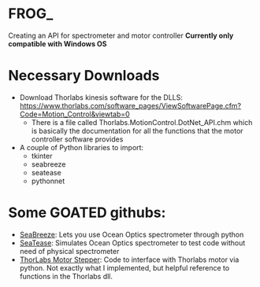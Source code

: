 # FROG_
Creating an API for spectrometer and motor controller
**Currently only compatible with Windows OS**

# Necessary Downloads
* Download Thorlabs kinesis software for the DLLS: https://www.thorlabs.com/software_pages/ViewSoftwarePage.cfm?Code=Motion_Control&viewtab=0
  * There is a file called Thorlabs.MotionControl.DotNet_API.chm which is basically the documentation for all the functions that the motor controller software provides
* A couple of Python libraries to import:
  * tkinter
  * seabreeze
  * seatease
  * pythonnet

# Some GOATED githubs:
* [SeaBreeze](https://github.com/ap--/python-seabreeze): Lets you use Ocean Optics spectrometer through python
* [SeaTease](https://github.com/jonathanvanschenck/python-seatease): Simulates Ocean Optics spectrometer to test code without need of physical spectrometer
* [ThorLabs Motor Stepper](https://github.com/rwalle/py_thorlabs_ctrl/blob/master/py_thorlabs_ctrl/kinesis/motor.py): Code to interface with Thorlabs motor via python. Not exactly what I implemented, but helpful reference to functions in the Thorlabs dll.
